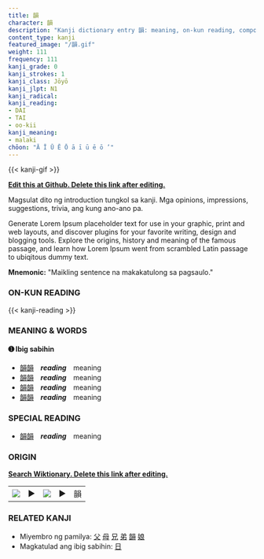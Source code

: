 ```yaml
---
title: 韻
character: 韻
description: "Kanji dictionary entry 韻: meaning, on-kun reading, compounds, origin, related kanji"
content_type: kanji
featured_image: "/韻.gif"
weight: 111
frequency: 111
kanji_grade: 0
kanji_strokes: 1
kanji_class: Jōyō
kanji_jlpt: N1
kanji_radical: 
kanji_reading: 
- DAI
- TAI
- oo-kii
kanji_meaning:
- malaki
chōon: "Ā Ī Ū Ē Ō ā ī ū ē ō ’"
---
```

[//]: # (Don't edit the line below. Kanji animated GIF code is automatically generated.)
{{< kanji-gif >}}

[//]: # (Edit below this line.)

**[Edit this at Github. Delete this link after editing.](https://github.com/tim0g/tim/tree/main/content/kanji/韻/index.md)**

Magsulat dito ng introduction tungkol sa kanji. Mga opinions, impressions, suggestions, trivia, ang kung ano-ano pa.

Generate Lorem Ipsum placeholder text for use in your graphic, print and web layouts, and discover plugins for your favorite writing, design and blogging tools. Explore the origins, history and meaning of the famous passage, and learn how Lorem Ipsum went from scrambled Latin passage to ubiqitous dummy text.
 
**Mnemonic:** "Maikling sentence na makakatulong sa pagsaulo."

### ON-KUN READING

[//]: # (Don't edit the line below. ON-KUN READING code is automatically generated.)
{{< kanji-reading >}}

### MEANING & WORDS

#### ➊ **Ibig sabihin**
  - [韻](../韻)[韻](../韻)　***reading***　meaning
  - [韻](../韻)[韻](../韻)　***reading***　meaning
  - [韻](../韻)[韻](../韻)　***reading***　meaning
  - [韻](../韻)[韻](../韻)　***reading***　meaning

### SPECIAL READING
  - [韻](../韻)[韻](../韻)　***reading***　meaning

### ORIGIN

**[Search Wiktionary. Delete this link after editing.](https://wiktionary.org/wiki/韻)**
<table class="kanji-table"><tr><td>
<img src="60px-韻-bronze.svg.png">
</td><td>▶</td><td>
<img src="60px-韻-oracle.svg.png">
</td><td>▶</td>
<td class="kanji-origin">韻</td>
</tr></table>

### RELATED KANJI
- Miyembro ng pamilya: [父](../父) [母](../母) [兄](../兄) [弟](../弟) [韻](../韻) [娘](../娘)
- Magkatulad ang ibig sabihin: [日](../日)
